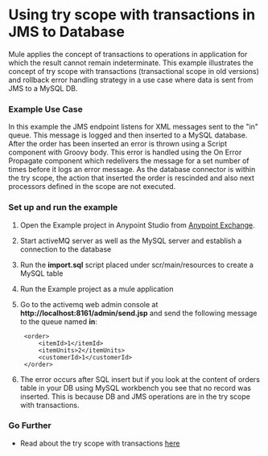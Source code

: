 # Using try scope with transactions in JMS to Database 

Mule applies the concept of transactions to operations in application for which the result cannot remain indeterminate. This example illustrates the concept of try scope with transactions (transactional scope in old versions) and rollback error handling strategy in a use case where data is sent from JMS to a MySQL DB.

### Example Use Case 
In this example the JMS endpoint listens for XML messages sent to the "in" queue. This message is logged and then inserted to a MySQL database. After the order has been inserted an error is thrown using a Script component with Groovy body. This error is handled using the On Error Propagate component which redelivers the message for a set number of times before it logs an error message. As the database connector is within the try scope, the action that inserted the order is rescinded and also next processors defined in the scope are not executed.

### Set up and run the example

1. Open the Example project in Anypoint Studio from [Anypoint Exchange](http://www.mulesoft.org/documentation/display/current/Anypoint+Exchange).

2. Start activeMQ server as well as the MySQL server and establish a connection to the database

3. Run the **import.sql** script placed under scr/main/resources to create a MySQL table

4. Run the Example project as a mule application

5. Go to the activemq web admin console at **http://localhost:8161/admin/send.jsp** and send the following message to the queue named **in**:

        <order>
	    	<itemId>1</itemId>
	    	<itemUnits>2</itemUnits>
	    	<customerId>1</customerId>
        </order>

6. The error occurs after SQL insert but if you look at the content of orders table in your DB using MySQL workbench you see that no record was inserted. This is because DB and JMS operations are in the try scope with transactions.

### Go Further
* Read about the try scope with transactions [here](http://www.mulesoft.org/documentation/display/current/Transaction+Management)
